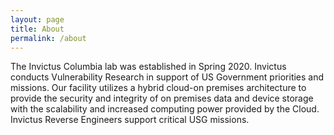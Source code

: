 ```yaml
---
layout: page
title: About
permalink: /about
---
```


The Invictus Columbia lab was established in Spring 2020.  Invictus conducts Vulnerability Research in support of US Government priorities and missions.   Our facility utilizes a hybrid cloud-on premises architecture to provide the security and integrity of on premises data and device storage with the scalability and increased computing power provided by the Cloud.  Invictus Reverse Engineers support critical USG missions.   
